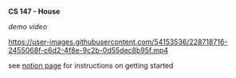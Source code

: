 **CS 147 - House**

*demo video*

https://user-images.githubusercontent.com/54153536/228718716-2455068f-c6d2-4f8e-9c2b-0d55dec8b95f.mp4


see [notion page](https://www.notion.so/annabellewang/getting-started-1bf7f39c031f45f79c3b855ee6c3d05c) for instructions on getting started
